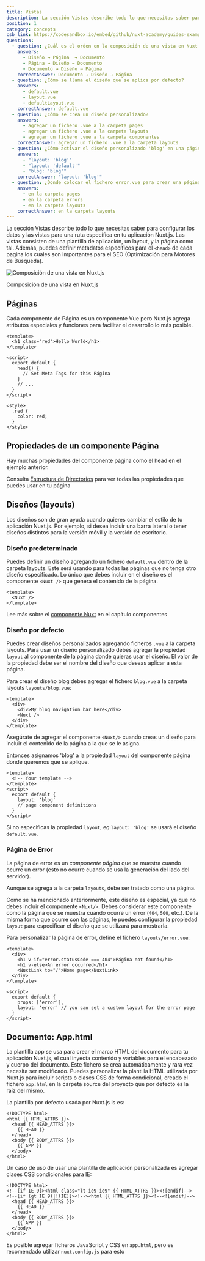 ```yaml
---
title: Vistas
description: La sección Vistas describe todo lo que necesitas saber para configurar los datos y las vistas para una ruta específica en tu aplicación Nuxt.js. Las vistas consisten de una plantilla de aplicación, un layout, y la página como tal.
position: 1
category: concepts
csb_link: https://codesandbox.io/embed/github/nuxt-academy/guides-examples/tree/master/02_concepts/01_views?fontsize=14&hidenavigation=1&theme=dark
questions:
  - question: ¿Cuál es el orden en la composición de una vista en Nuxt (arriba-abajo)?
    answers:
      - Diseño → Página  → Documento
      - Página → Diseño → Documento
      - Documento → Diseño → Página
    correctAnswer: Documento → Diseño → Página
  - question: ¿Cómo se llama el diseño que se aplica por defecto?
    answers:
      - default.vue
      - layout.vue
      - defaultLayout.vue
    correctAnswer: default.vue
  - question: ¿Cómo se crea un diseño personalizado?
    answers:
      - agregar un fichero .vue a la carpeta pages
      - agregar un fichero .vue a la carpeta layouts
      - agregar un fichero .vue a la carpeta componentes
    correctAnswer: agregar un fichero .vue a la carpeta layouts
  - question: ¿Cómo activar el diseño personalizado 'blog' en una página?
    answers:
      - "layout: 'blog'"
      - "layout: 'default'"
      - "blog: 'blog'"
    correctAnswer: "layout: 'blog'"
  - question: ¿Donde colocar el fichero error.vue para crear una página de error personalizada?
    answers:
      - en la carpeta pages
      - en la carpeta errors
      - en la carpeta layouts
    correctAnswer: en la carpeta layouts
---
```


La sección Vistas describe todo lo que necesitas saber para configurar los datos y las vistas para una ruta específica en tu aplicación Nuxt.js. Las vistas consisten de una plantilla de aplicación, un layout, y la página como tal. Además, puedes definir metadatos específicos para el `<head>` de cada pagina los cuales son importantes para el SEO (Optimización para Motores de Búsqueda).

![Composición de una vista en Nuxt.js](/docs/2.x/views.png)

Composición de una vista en Nuxt.js

## Páginas

Cada componente de Página es un componente Vue pero Nuxt.js agrega atributos especiales y funciones para facilitar el desarrollo lo más posible.

```html{}[pages/index.vue]
<template>
  <h1 class="red">Hello World</h1>
</template>

<script>
  export default {
    head() {
      // Set Meta Tags for this Página
    }
    // ...
  }
</script>

<style>
  .red {
    color: red;
  }
</style>
```

## Propiedades de un componente Página

Hay muchas propiedades del componente página como el head en el ejemplo anterior.

<base-alert type="next">

Consulta [Estructura de Directorios](/docs/2.x/x/directory-structure/nuxt) para ver todas las propiedades que puedes usar en tu página

</base-alert>

## Diseños (layouts)

Los diseños son de gran ayuda cuando quieres cambiar el estilo de tu aplicación Nuxt.js. Por ejemplo, si desea incluir una barra lateral o tener diseños distintos para la versión móvil y la versión de escritorio.

### Diseño predeterminado

Puedes definir un diseño agregando un fichero `default.vue` dentro de la carpeta layouts. Este será usando para todas las páginas que no tenga otro diseño especificado. Lo único que debes incluir en el diseño es el componente `<Nuxt />` que genera el contenido de la página.

```html{}[layouts/default.vue]
<template>
  <Nuxt />
</template>
```

<base-alert type="next">

Lee más sobre el [componente Nuxt](/docs/2.x/x/features/nuxt-components) en el capítulo componentes

</base-alert>

### Diseño por defecto

Puedes crear diseños personalizados agregando ficheros `.vue` a la carpeta layouts. Para usar un diseño personalizado debes agregar la propiedad `layout` al componente de la página donde quieras usar el diseño. El valor de la propiedad debe ser el nombre del diseño que deseas aplicar a esta página.

Para crear el diseño blog debes agregar el fichero `blog.vue` a la carpeta layouts `layouts/blog.vue`:

```html{}[layouts/blog.vue]
<template>
  <div>
    <div>My blog navigation bar here</div>
    <Nuxt />
  </div>
</template>
```

<base-alert>

Asegúrate de agregar el componente `<Nuxt/>` cuando creas un diseño para incluir el contenido de la página a la que se le asigna.

</base-alert>

Entonces asignamos 'blog' a la propiedad `layout` del componente página donde queremos que se aplique.

```html{}[pages/posts.vue]
<template>
  <!-- Your template -->
</template>
<script>
  export default {
    layout: 'blog'
    // page component definitions
  }
</script>
```

<base-alert type="info">

Si no especificas la propiedad `layout`, eg `layout: 'blog'` se usará el diseño `default.vue`.

</base-alert>

<app-modal>
  <code-sandbox  :src="csb_link"></code-sandbox>
</app-modal>

### Página de Error

La página de error es un *componente página* que se muestra cuando ocurre un error (esto no ocurre cuando se usa la generación del lado del servidor).

<base-alert>

Aunque se agrega a la carpeta `layouts`, debe ser tratado como una página.

</base-alert>

Como se ha mencionado anteriormente, este diseño es especial, ya que no debes incluir el componente `<Nuxt/>`. Debes considerar este componente como la página que se muestra cuando ocurre un error (`404`, `500`, etc.). De la misma forma que ocurre con las páginas, le puedes configurar la propiedad `layout` para especificar el diseño que se utilizará para mostrarla.

Para personalizar la página de error, define el fichero `layouts/error.vue`:

```html{}[layouts/error.vue]
<template>
  <div>
    <h1 v-if="error.statusCode === 404">Página not found</h1>
    <h1 v-else>An error occurred</h1>
    <NuxtLink to="/">Home page</NuxtLink>
  </div>
</template>

<script>
  export default {
    props: ['error'],
    layout: 'error' // you can set a custom layout for the error page
  }
</script>
```

## Documento: App.html

La plantilla app se usa para crear el marco HTML del documento para tu aplicación Nuxt.js, el cual inyecta contenido y variables para el encabezado y cuerpo del documento. Este fichero se crea automáticamente y rara vez necesita ser modificado. Puedes personalizar la plantilla HTML utilizada por Nuxt.js para incluir scripts o clases CSS de forma condicional, creado el fichero `app.html` en la carpeta source del proyecto que por defecto es la raíz del mismo.

La plantilla por defecto usada por Nuxt.js is es:

```html{}[app.html]
<!DOCTYPE html>
<html {{ HTML_ATTRS }}>
  <head {{ HEAD_ATTRS }}>
    {{ HEAD }}
  </head>
  <body {{ BODY_ATTRS }}>
    {{ APP }}
  </body>
</html>
```

Un caso de uso de usar una plantilla de aplicación personalizada es agregar clases CSS condicionales para IE:

```html{}[app.html]
<!DOCTYPE html>
<!--[if IE 9]><html class="lt-ie9 ie9" {{ HTML_ATTRS }}><![endif]-->
<!--[if (gt IE 9)|!(IE)]><!--><html {{ HTML_ATTRS }}><!--<![endif]-->
  <head {{ HEAD_ATTRS }}>
    {{ HEAD }}
  </head>
  <body {{ BODY_ATTRS }}>
    {{ APP }}
  </body>
</html>
```

<base-alert type="info">

Es posible agregar ficheros JavaScript y CSS en `app.html`, pero es recomendado utilizar `nuxt.config.js` para esto

</base-alert>

<quiz :questions="questions"></quiz>

